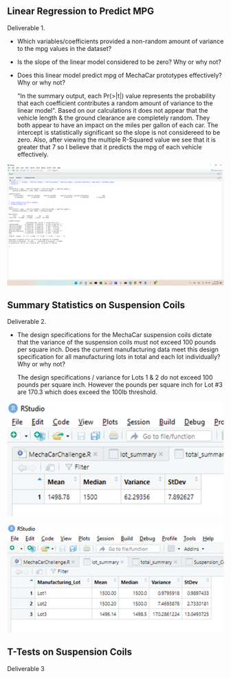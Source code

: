 ## Linear Regression to Predict MPG

Deliverable 1. 
* Which variables/coefficients provided a non-random amount of variance to the mpg values in the dataset?
* Is the slope of the linear model considered to be zero? Why or why not?
* Does this linear model predict mpg of MechaCar prototypes effectively? Why or why not?

  "In the summary output, each Pr(>|t|) value represents the probability that each 
 coefficient contributes a random amount of variance to the linear model".  Based on our calculations it does not appear that the vehicle length & the ground clearance are completely random.  They both appear to have an impact on the miles per gallon of each car.  The intercept is statistically significant so the slope is not considereed to be zero. Also, after viewing the multiple R-Squared value we see that it is greater that 7 so I believe that it predicts the mpg of each vehicle effectively.

![Test](https://github.com/Knicks2020/MechaCar_Statistical_Analysis/blob/main/pictures/2022-10-21%20(1).png)



## Summary Statistics on Suspension Coils
Deliverable 2.
* The design specifications for the MechaCar suspension coils dictate that the variance of the suspension coils must not exceed 100 pounds per square inch. Does the current manufacturing data meet this design specification for all manufacturing lots in total and each lot individually? Why or why not?

  The design specifications / variance for Lots 1 & 2 do not exceed 100 pounds per square inch.  However the pounds per square inch for Lot #3 are 170.3 which does exceed the 100lb threshold.

![TEST](https://github.com/Knicks2020/MechaCar_Statistical_Analysis/blob/main/pictures/mean/image.png)

![Holding](https://github.com/Knicks2020/MechaCar_Statistical_Analysis/blob/main/pictures/image.png)

## T-Tests on Suspension Coils
Deliverable 3
  




